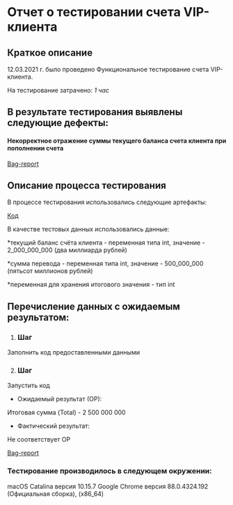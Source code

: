 # Отчет о тестировании счета VIP-клиента #

## Краткое описание ##

12.03.2021 г. было проведено Функциональное тестирование счета VIP-клиента.

На тестирование затрачено: *1 час*

## В результате тестирования выявлены следующие дефекты: ##

#### Некорректное отражение суммы текущего баланса счета клиента при пополнении счета ####
[Bag-report](https://github.com/Alex-isk/HomeWork-J-2/issues/1)


## Описание процесса тестирования ##

В процессе тестирования использовались следующие артефакты:
 
[Код](https://github.com/netology-code/javaqa-code/blob/master/1.2_programming/variables/src/Main.java)

В качестве тестовых данных использовались данные:

*текущий баланс счёта клиента - переменная типа int, значение - 2_000_000_000 (два миллиарда рублей)

*сумма перевода - переменная типа int, значение - 500_000_000 (пятьсот миллионов рублей)

*переменная для хранения итогового значения - тип int

## Перечисление данных с ожидаемым результатом: ##

1. ### Шаг ### 

Заполнить код предоставленными данными

2. ### Шаг ### 

Запустить код

* Ожидаемый результат (ОР):

Итоговая сумма (Total) - 2 500 000 000

* Фактический результат:

Не соответствует ОР

[Bag-report](https://github.com/Alex-isk/HomeWork-J-2/issues/1)

### Тестирование производилось в следующем окружении: ###

macOS Catalina версия 10.15.7
Google Chrome версия 88.0.4324.192 (Официальная сборка), (x86_64)
